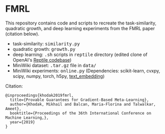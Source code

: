 # FMRL

This repository contains code and scripts to recreate the task-similarity, quadratic growth, and deep learning experiments from the FMRL paper (citation below).

* task-similarity: <tt>similarity.py</tt>
* quadratic growth: <tt>growth.py</tt>
* deep learning: <tt>.sh</tt> scripts in <tt>reptile</tt> directory (edited clone of OpenAI's [Reptile codebase](https://github.com/openai/supervised-reptile))
* MiniWiki dataset: <tt>.tar.gz</tt> file in <tt>data/</tt>
* MiniWiki experiments: <tt>online.py</tt> (Dependencies: scikit-learn, cvxpy, scipy, numpy, torch, h5py, [text_embedding](https://github.com/NLPrinceton/text_embedding))

Citation:
  
    @inproceedings{khodak2019fmrl,
      title={Provable Guarantees for Gradient-Based Meta-Learning},
      author={Khodak, Mikhail and Balcan, Maria-Florina and Talwalkar, Ameet},
      booktitle={Proceedings of the 36th International Conference on Machine Learning,},
      year={2019}
    }
